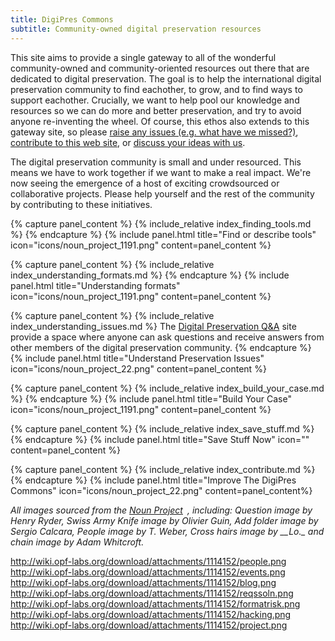 ```yaml
---
title: DigiPres Commons
subtitle: Community-owned digital preservation resources
---
```


This site aims to provide a single gateway to all of the wonderful community-owned and community-oriented resources out there that are dedicated to digital preservation. The goal is to help the international digital preservation community to find eachother, to grow, and to find ways to support eachother. Crucially, we want to help pool our knowledge and resources so we can do more and better preservation, and try to avoid anyone re-inventing the wheel. Of course, this ethos also extends to this gateway site, so please [raise any issues (e.g. what have we missed?)](https://github.com/digipres/digipres.github.io/issues), [contribute to this web site](https://github.com/digipres/digipres.github.io), or [discuss your ideas with us](https://groups.google.com/forum/#!forum/digipres).

The digital preservation community is small and under resourced. This means we have to work together if we want to make a real impact. We're now seeing the emergence of a host of exciting crowdsourced or collaborative projects. Please help yourself and the rest of the community by contributing to these initiatives.

<div class="row">
  <div class="col-xs-12 col-sm-4 col-md-4">
{% capture panel_content %}
{% include_relative index_finding_tools.md %}
{% endcapture %}
{% include panel.html title="Find or describe tools" icon="icons/noun_project_1191.png" content=panel_content %}

{% capture panel_content %}
{% include_relative index_understanding_formats.md %}
{% endcapture %}
{% include panel.html title="Understanding formats" icon="icons/noun_project_1191.png" content=panel_content %}
</div>

<div class="col-xs-12 col-sm-4 col-md-4">
{% capture panel_content %}
{% include_relative index_understanding_issues.md %}
The <a href="http://qanda.digipres.org/">Digital Preservation Q&amp;A</a> site provide a space where anyone can ask questions and receive answers from other members of the digital preservation community.
{% endcapture %}
{% include panel.html title="Understand Preservation Issues" icon="icons/noun_project_22.png" content=panel_content %}

{% capture panel_content %}
{% include_relative index_build_your_case.md %}
{% endcapture %}
{% include panel.html title="Build Your Case" icon="icons/noun_project_1191.png" content=panel_content %}
</div>

<div class="col-xs-12 col-sm-4 col-md-4">
{% capture panel_content %}
{% include_relative index_save_stuff.md %}
{% endcapture %}
{% include panel.html title="Save Stuff Now" icon="" content=panel_content %}

{% capture panel_content %}
{% include_relative index_contribute.md %}
{% endcapture %}
{% include panel.html title="Improve The DigiPres Commons" icon="icons/noun_project_22.png" content=panel_content%}
</div>
</div>

<div class="row">
<div class="col-xs-12 col-sm-12 col-md-12">
<div class="panel panel-default">
  <div class="panel-body">
      <em>All images sourced from the</em> <em><span class="nobr"><a href="http://thenounproject.com/" class="external-link">Noun Project<sup><img class="rendericon" src="/images/icons/linkext7.gif" alt="" align="absmiddle" border="0" width="7" height="7"></sup></a></span></em><em>, including: Question image by Henry Ryder, Swiss Army Knife image by Olivier Guin, Add folder image by Sergio Calcara, People image by T. Weber,&nbsp;Cross hairs image by __Lo._ and chain image by Adam Whitcroft.</em>
  </div>
</div>
</div>
</div>



<http://wiki.opf-labs.org/download/attachments/1114152/people.png>
<http://wiki.opf-labs.org/download/attachments/1114152/events.png>
<http://wiki.opf-labs.org/download/attachments/1114152/blog.png>
<http://wiki.opf-labs.org/download/attachments/1114152/reqssoln.png>
<http://wiki.opf-labs.org/download/attachments/1114152/formatrisk.png>
<http://wiki.opf-labs.org/download/attachments/1114152/hacking.png>
<http://wiki.opf-labs.org/download/attachments/1114152/project.png>


